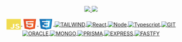 ##

<div align="center">
  <a href="https://github.com/alammartins">
  <img height="150em" src="https://github-readme-stats.vercel.app/api?username=alammartins&show_icons=true&theme=dark&include_all_commits=true&count_private=true"/>
  <img height="150em" src="https://github-readme-stats.vercel.app/api/top-langs/?username=alammartins&layout=compact&langs_count=7&theme=dark"/>
</div>

<div style="display: inline_block" align="center"><br>
  <img align="center" alt="Js" height="30" width="40" src="https://raw.githubusercontent.com/devicons/devicon/master/icons/javascript/javascript-plain.svg">
  <img align="center" alt="HTML" height="30" width="40" src="https://raw.githubusercontent.com/devicons/devicon/master/icons/html5/html5-original.svg">
  <img align="center" alt="CSS" height="30" width="40" src="https://raw.githubusercontent.com/devicons/devicon/master/icons/css3/css3-original.svg">
  <img align="center" alt="TAILWIND" height="30" width="40" src="https://www.svgrepo.com/show/374118/tailwind.svg">
  <img align="center" alt="React" height="30" width="40" src="https://cdn.jsdelivr.net/gh/devicons/devicon/icons/react/react-original-wordmark.svg">
  <img align="center" alt="Node" height="30" width="40" src="https://cdn.jsdelivr.net/gh/devicons/devicon/icons/nodejs/nodejs-original.svg">
  <img align="center" alt="Typescript" height="30" width="40" src="https://cdn.jsdelivr.net/gh/devicons/devicon/icons/typescript/typescript-original.svg">
  <img align="center" alt="GIT" height="30" width="40" src="https://cdn.jsdelivr.net/gh/devicons/devicon/icons/git/git-original.svg">
  <img align="center" alt="ORACLE" height="60" width="80" src="https://cdn.jsdelivr.net/gh/devicons/devicon/icons/oracle/oracle-original.svg">       
   <img align="center" alt="MONGO" height="60" width="80" src="https://cdn.jsdelivr.net/gh/devicons/devicon@latest/icons/mongodb/mongodb-original-wordmark.svg">       
   <img align="center" alt="PRISMA" height="60" width="80" src="https://cdn.jsdelivr.net/gh/devicons/devicon@latest/icons/prisma/prisma-original-wordmark.svg">       
   <img align="center" alt="EXPRESS" height="60" width="80" src="https://cdn.jsdelivr.net/gh/devicons/devicon@latest/icons/express/express-original-wordmark.svg">       
   <img align="center" alt="FASTFY" height="60" width="80" src="https://cdn.jsdelivr.net/gh/devicons/devicon@latest/icons/fastify/fastify-original-wordmark.svg">       

  
      
          
          
</div>
  

 
</div>
